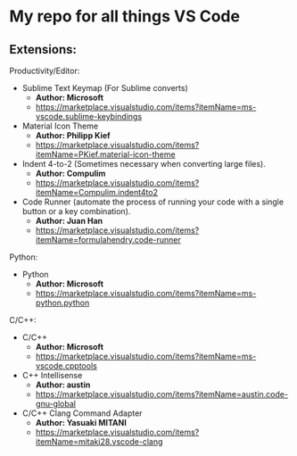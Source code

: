 # My repo for all things VS Code

## Extensions:
Productivity/Editor:
  - Sublime Text Keymap (For Sublime converts) 
    - **Author: Microsoft**
    - https://marketplace.visualstudio.com/items?itemName=ms-vscode.sublime-keybindings
  - Material Icon Theme 
    - **Author: Philipp Kief**
    - https://marketplace.visualstudio.com/items?itemName=PKief.material-icon-theme
  - Indent 4-to-2 (Sometimes necessary when converting large files). 
    - **Author: Compulim**
    - https://marketplace.visualstudio.com/items?itemName=Compulim.indent4to2
  - Code Runner (automate the process of running your code with a single button or a key combination). 
    - **Author: Juan Han**
    - https://marketplace.visualstudio.com/items?itemName=formulahendry.code-runner

Python:
  - Python
    - **Author: Microsoft**
    - https://marketplace.visualstudio.com/items?itemName=ms-python.python

C/C++:
  - C/C++
    - **Author: Microsoft**
    - https://marketplace.visualstudio.com/items?itemName=ms-vscode.cpptools
  - C++ Intellisense
    - **Author: austin**
    - https://marketplace.visualstudio.com/items?itemName=austin.code-gnu-global
  - C/C++ Clang Command Adapter 
    - **Author: Yasuaki MITANI**
    - https://marketplace.visualstudio.com/items?itemName=mitaki28.vscode-clang
